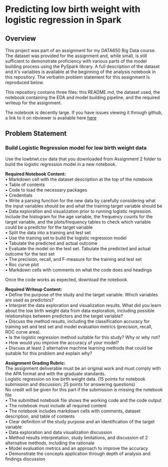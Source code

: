 # Predicting low birth weight with logistic regression in Spark

## Overview

This project was part of an assignment for my DATA650 Big Data course.  The dataset was provided for the assignment and, while small, is still sufficient to demonstrate proficiency with various parts of the model building process using the PySpark library.  A full description of the dataset and it's variables is available at the beginning of the analysis notebook in this repository.  The verbatim problem statement for this assignment is reproduced below.

This repository contains three files:  this README.md, the dataset used, the notebook containing the EDA and model building pipeline, and the required writeup for the assignment.

The notebook is decently large.  If you have issues viewing it through github, a link to it on nbviewer is available here [here](https://nbviewer.jupyter.org/github/metriczulu/pyspark_log_reg_model/blob/master/lowbirthweight_notebook.ipynb)

## Problem Statement

### Build Logistic Regression model for low birth weight data
Use the lowbtwt.csv data that you downloaded from Assignment 2 folder to build the logistic regression model in a new notebook.

**Required Notebook Content:**  
•	Markdown cell with the dataset description at the top of the notebook  
•	Table of contents  
•	Code to load the necessary packages  
•	Credentials  
•	Write a parsing function for the new data by carefully considering what the input variables should be and what the training target variable should be   
•	Data exploration and visualization prior to running logistic regression.  Include the histogram for the age variable, the frequency counts for the target variable, and the plots/frequency tables to check which variable could be a predictor for the target variable    
•	Split the data into a training and test set   
•	Use the training set to build the logistic regression model  
•	Tabulate the predicted and actual outcome  
•	Evaluate the model on the test set.  Tabulate the predicted and actual outcome for the test set  
•	The precision, recall, and F-measure for the training and test set  
•	Roc curve plot  
•	Markdown cells with comments on what the code does and headings  

Once the code works as expected, download the notebook.

**Required Writeup Content:**  
•	Define the purpose of the study and the target variable. Which variables are used as predictors?  
•	Interpret the data exploration and visualization results.  What did you learn about the low birth weight data from data exploration, including possible relationships between predictors and the target variable?  
•	Discuss the method results, including the classification accuracy for training set and test set and model evaluation metrics (precision, recall, ROC curve area).  
•	Is the logistic regression method suitable for this study?  Why or why not?  
•	How would you improve the accuracy of your model?  
•	Discuss at least 2 alternative machine learning methods that could be suitable for this problem and explain why?  
 
**Assignment Grading Rubric:**  
The assignment deliverable must be an original work and must comply with the APA format and with the graduate standards.  
Logistic regression on low birth weight data. (15 points for notebook submission and discussion; 25 points for answering questions)  
No credit will be given for this part if the submission is missing the notebook file  
•	The submitted notebook file shows the working code and the code output  
•	The notebook must include all required content    
•	The notebook includes markdown cells with comments, dataset description, and table of contents   
•	Clear definition of the study purpose and an identification of the target variable   
•	Data exploration and data visualization discussion  
•	Method results interpretation, study limitations, and discussion of 2 alternative methods, including the rationale  
•	Model evaluation metrics and an approach to improve the accuracy  
•	Demonstrate the concepts application through depth of analysis and findings discussion  
		


  
